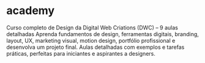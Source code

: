 # academy
Curso completo de Design da Digital Web Criations (DWC) – 9 aulas detalhadas Aprenda fundamentos de design, ferramentas digitais, branding, layout, UX, marketing visual, motion design, portfólio profissional e desenvolva um projeto final. Aulas detalhadas com exemplos e tarefas práticas, perfeitas para iniciantes e aspirantes a designers.

